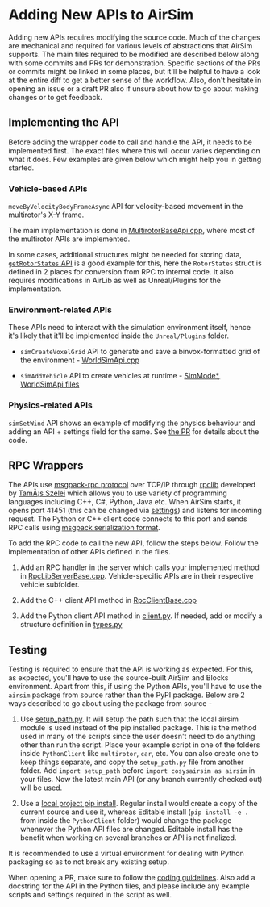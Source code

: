 # Adding New APIs to AirSim

Adding new APIs requires modifying the source code. Much of the changes are mechanical and required for various levels of abstractions that AirSim supports. The main files required to be modified are described below along with some commits and PRs for demonstration. Specific sections of the PRs or commits might be linked in some places, but it'll be helpful to have a look at the entire diff to get a better sense of the workflow. Also, don't hesitate in opening an issue or a draft PR also if unsure about how to go about making changes or to get feedback.

## Implementing the API

Before adding the wrapper code to call and handle the API, it needs to be implemented first. The exact files where this will occur varies depending on what it does. Few examples are given below which might help you in getting started.

### Vehicle-based APIs

`moveByVelocityBodyFrameAsync` API for velocity-based movement in the multirotor's X-Y frame.

The main implementation is done in [MultirotorBaseApi.cpp](https://github.com/microsoft/AirSim/pull/3169/files#diff-29ac01a05077b6e8e1f09221a113f779c952a80dc8823725eb451a9fc5d7de5f), where most of the multirotor APIs are implemented.

In some cases, additional structures might be needed for storing data, [`getRotorStates` API](https://github.com/microsoft/AirSim/pull/3242) is a good example for this, here the `RotorStates` struct is defined in 2 places for conversion from RPC to internal code. It also requires modifications in AirLib as well as Unreal/Plugins for the implementation.

### Environment-related APIs

These APIs need to interact with the simulation environment itself, hence it's likely that it'll be implemented inside the `Unreal/Plugins` folder.

- `simCreateVoxelGrid` API to generate and save a binvox-formatted grid of the environment - [WorldSimApi.cpp](https://github.com/microsoft/AirSim/pull/3209/files#diff-89d4ec9b62486b1322e5ba2dd9936b13962f9ed113ec5e35a0678846889c7e2d)

- `simAddVehicle` API to create vehicles at runtime - [SimMode*, WorldSimApi files](https://github.com/microsoft/AirSim/pull/2390/files#diff-fcc0aa1fbc74a924fccd12589295aceeea59074c94256eccba7df3ce85d3a26c)

### Physics-related APIs

`simSetWind` API shows an example of modifying the physics behaviour and adding an API + settings field for the same. See [the PR](https://github.com/microsoft/AirSim/pull/2867) for details about the code.

## RPC Wrappers

The APIs use [msgpack-rpc protocol](https://github.com/msgpack-rpc/msgpack-rpc) over TCP/IP through [rpclib](http://rpclib.net/) developed by [TamÃ¡s Szelei](https://github.com/sztomi) which allows you to use variety of programming languages including C++, C#, Python, Java etc. When AirSim starts, it opens port 41451 (this can be changed via [settings](settings.md)) and listens for incoming request. The Python or C++ client code connects to this port and sends RPC calls using [msgpack serialization format](https://msgpack.org).

To add the RPC code to call the new API, follow the steps below. Follow the implementation of other APIs defined in the files.

1. Add an RPC handler in the server which calls your implemented method in [RpcLibServerBase.cpp](https://github.com/Cosys-Lab/Cosys-AirSim/blob/main/AirLib/src/api/RpcLibServerBase.cpp). Vehicle-specific APIs are in their respective vehicle subfolder.

2. Add the C++ client API method in [RpcClientBase.cpp](https://github.com/Cosys-Lab/Cosys-AirSim/blob/main/AirLib/src/api/RpcLibClientBase.cpp)

3. Add the Python client API method in [client.py](https://github.com/Cosys-Lab/Cosys-AirSim/blob/main/PythonClient/airsim/client.py). If needed, add or modify a structure definition in [types.py](https://github.com/Cosys-Lab/Cosys-AirSim/blob/main/PythonClient/airsim/types.py)

## Testing

Testing is required to ensure that the API is working as expected. For this, as expected, you'll have to use the source-built AirSim and Blocks environment. Apart from this, if using the Python APIs, you'll have to use the `airsim` package from source rather than the PyPI package. Below are 2 ways described to go about using the package from source -

1. Use [setup_path.py](https://github.com/Cosys-Lab/Cosys-AirSim/blob/main/PythonClient/multirotor/setup_path.py). It will setup the path such that the local airsim module is used instead of the pip installed package. This is the method used in many of the scripts since the user doesn't need to do anything other than run the script.
    Place your example script in one of the folders inside `PythonClient` like `multirotor`, `car`, etc. You can also create one to keep things separate, and copy the `setup_path.py` file from another folder.
    Add `import setup_path` before `import cosysairsim as airsim` in your files. Now the latest main API (or any branch currently checked out) will be used.

2. Use a [local project pip install](https://pip.pypa.io/en/stable/cli/pip_install/#local-project-installs). Regular install would create a copy of the current source and use it, whereas Editable install (`pip install -e .` from inside the `PythonClient` folder) would change the package whenever the Python API files are changed. Editable install has the benefit when working on several branches or API is not finalized.

It is recommended to use a virtual environment for dealing with Python packaging so as to not break any existing setup.

When opening a PR, make sure to follow the [coding guidelines](coding_guidelines.md). Also add a docstring for the API in the Python files, and please include any example scripts and settings required in the script as well.
